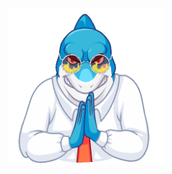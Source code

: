 <div align="center"><img align="center" height="250" src="https://github.com/LwaziNcubeX/LwaziNcubeX/blob/main/shark.gif"></div>
